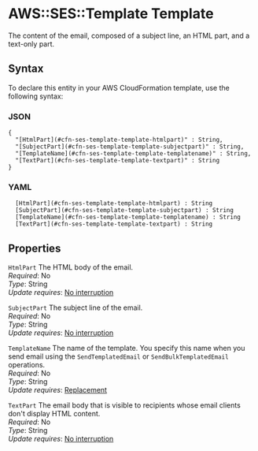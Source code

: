 # AWS::SES::Template Template<a name="aws-properties-ses-template-template"></a>

The content of the email, composed of a subject line, an HTML part, and a text\-only part\.

## Syntax<a name="aws-properties-ses-template-template-syntax"></a>

To declare this entity in your AWS CloudFormation template, use the following syntax:

### JSON<a name="aws-properties-ses-template-template-syntax.json"></a>

```
{
  "[HtmlPart](#cfn-ses-template-template-htmlpart)" : String,
  "[SubjectPart](#cfn-ses-template-template-subjectpart)" : String,
  "[TemplateName](#cfn-ses-template-template-templatename)" : String,
  "[TextPart](#cfn-ses-template-template-textpart)" : String
}
```

### YAML<a name="aws-properties-ses-template-template-syntax.yaml"></a>

```
﻿  [HtmlPart](#cfn-ses-template-template-htmlpart) : String
﻿  [SubjectPart](#cfn-ses-template-template-subjectpart) : String
﻿  [TemplateName](#cfn-ses-template-template-templatename) : String
﻿  [TextPart](#cfn-ses-template-template-textpart) : String
```

## Properties<a name="aws-properties-ses-template-template-properties"></a>

`HtmlPart`  <a name="cfn-ses-template-template-htmlpart"></a>
The HTML body of the email\.  
*Required*: No  
*Type*: String  
*Update requires*: [No interruption](https://docs.aws.amazon.com/AWSCloudFormation/latest/UserGuide/using-cfn-updating-stacks-update-behaviors.html#update-no-interrupt)

`SubjectPart`  <a name="cfn-ses-template-template-subjectpart"></a>
The subject line of the email\.  
*Required*: No  
*Type*: String  
*Update requires*: [No interruption](https://docs.aws.amazon.com/AWSCloudFormation/latest/UserGuide/using-cfn-updating-stacks-update-behaviors.html#update-no-interrupt)

`TemplateName`  <a name="cfn-ses-template-template-templatename"></a>
The name of the template\. You specify this name when you send email using the `SendTemplatedEmail` or `SendBulkTemplatedEmail` operations\.  
*Required*: No  
*Type*: String  
*Update requires*: [Replacement](https://docs.aws.amazon.com/AWSCloudFormation/latest/UserGuide/using-cfn-updating-stacks-update-behaviors.html#update-replacement)

`TextPart`  <a name="cfn-ses-template-template-textpart"></a>
The email body that is visible to recipients whose email clients don't display HTML content\.  
*Required*: No  
*Type*: String  
*Update requires*: [No interruption](https://docs.aws.amazon.com/AWSCloudFormation/latest/UserGuide/using-cfn-updating-stacks-update-behaviors.html#update-no-interrupt)